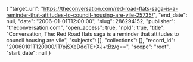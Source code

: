 {
  "target_url": "https://theconversation.com/red-road-flats-saga-is-a-reminder-that-attitudes-to-council-housing-are-vile-25735/", 
  "end_date": null, 
  "date": "2006-01-01T12:00:00", 
  "slug": 286294152, 
  "publisher": "theconversation.com", 
  "open_access": true, 
  "npld": true, 
  "title": "Conversation, The: Red Road flats saga is a reminder that attitudes to council housing are vile", 
  "subjects": [], 
  "collections": [], 
  "record_id": "20060101T120000/lT/pjSXeDdqTE+XJ+tBz/g==", 
  "scope": "root", 
  "start_date": null
}

